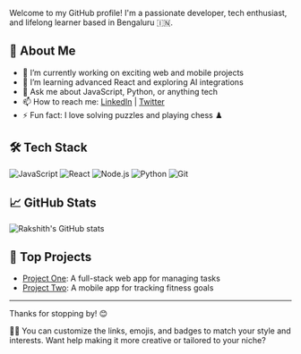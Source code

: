 
Welcome to my GitHub profile! I'm a passionate developer, tech enthusiast, and lifelong learner based in Bengaluru 🇮🇳.

## 🚀 About Me
- 🔭 I’m currently working on exciting web and mobile projects
- 🌱 I’m learning advanced React and exploring AI integrations
- 💬 Ask me about JavaScript, Python, or anything tech
- 📫 How to reach me: [LinkedIn](https://www.linkedin.com/in/your-profile) | [Twitter](https://twitter.com/your-handle)
- ⚡ Fun fact: I love solving puzzles and playing chess ♟️

## 🛠️ Tech Stack
![JavaScript](https://img.shields.io/badge/-JavaScript-black?style=flat-square&logo=javascript)
![React](https://img.shields.io/badge/-React-black?style=flat-square&logo=react)
![Node.js](https://img.shields.io/badge/-Node.js-black?style=flat-square&logo=node.js)
![Python](https://img.shields.io/badge/-Python-black?style=flat-square&logo=python)
![Git](https://img.shields.io/badge/-Git-black?style=flat-square&logo=git)

## 📈 GitHub Stats
![Rakshith's GitHub stats](https://github-readme-stats.vercel.app/api?username=rakshith&show_icons=true&theme=radical)

## 🧠 Top Projects
- [Project One](https://github.com/rakshith/project-one): A full-stack web app for managing tasks
- [Project Two](https://github.com/rakshith/project-two): A mobile app for tracking fitness goals

---

Thanks for stopping by! 😊


You can customize the links, emojis, and badges to match your style and interests. Want help making it more creative or tailored to your niche?
